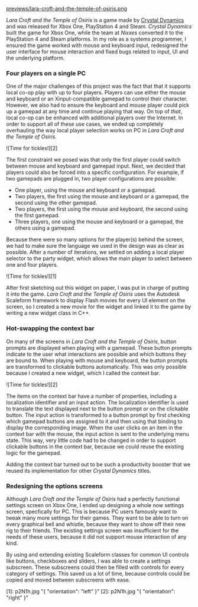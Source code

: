 [previews/lara-croft-and-the-temple-of-osiris.png](yt://a4iiWCaI32g)

_Lara Croft and the Temple of Osiris_ is a game made by [Crystal Dynamics](http://www.crystaldynamics.com) and was released for Xbox One, PlayStation 4 and Steam. _Crystal Dynamics_ built the game for Xbox One, while the team at _Nixxes_ converted it to the PlayStation 4 and Steam platforms. In my role as a systems programmer, I ensured the game worked with mouse and keyboard input, redesigned the user interface for mouse interaction and fixed bugs related to input, UI and the underlying platform.

### Four players on a single PC ###

One of the major challenges of this project was the fact that that it supports local co-op play with up to four players. Players can use either the mouse and keyboard or an Xinput-compatible gamepad to control their character. However, we also had to ensure the keyboard and mouse player could pick up a gamepad at any time and continue playing that way. On top of _that_, local co-op can be enhanced with additional players over the Internet. In order to support all of these use cases, we ended up completely overhauling the way local player selection works on PC in _Lara Croft and the Temple of Osiris_.

![Time for tickles!][2]

The first constraint we posed was that only the first player could switch between mouse and keyboard and gamepad input. Next, we decided that players could also be forced into a specific configuration. For example, if two gamepads are plugged in, two player configurations are possible:

* One player, using the mouse and keyboard or a gamepad.
* Two players, the first using the mouse and keyboard or a gamepad, the second using the other gamepad.
* Two players, the first using the mouse and keyboard, the second using the first gamepad.
* Three players, one using the mouse and keyboard or a gamepad, the others using a gamepad.

Because there were so many options for the player(s) behind the screen, we had to make sure the language we used in the design was as clear as possible. After a number of iterations, we settled on adding a local player selector to the party widget, which allows the main player to select between one and four players.

![Time for tickles!][1]

After first sketching out this widget on paper, I was put in charge of putting it into the game. _Lara Croft and the Temple of Osiris_ uses the Autodesk Scaleform framework to display Flash movies for every UI element on the screen, so I created a new movie for the widget and linked it to the game by writing a new widget class in C++.

### Hot-swapping the context bar ###

On many of the screens in _Lara Croft and the Temple of Osiris_, button prompts are displayed when playing with a gamepad. These button prompts indicate to the user what interactions are possible and which buttons they are bound to. When playing with mouse and keyboard, the button prompts are transformed to clickable buttons automatically. This was only possible because I created a new widget, which I called the context bar.

![Time for tickles!][2]

The items on the context bar have a number of properties, including a localization identifier and an input action. The localization identifier is used to translate the text displayed next to the button prompt or on the clickable button. The input action is transformed to a button prompt by first checking which gamepad buttons are assigned to it and then using that binding to display the corresponding image. When the user clicks on an item in the context bar with the mouse, the input action is sent to the underlying menu state. This way, very little code had to be changed in order to support clickable buttons in the context bar, because we could reuse the existing logic for the gamepad.

Adding the context bar turned out to be such a productivity booster that we reused its implementation for other _Crystal Dynamics_ titles.

### Redesigning the options screens ###

Although _Lara Croft and the Temple of Osiris_ had a perfectly functional settings screen on Xbox One, I ended up designing a whole now settings screen, specfically for PC. This is because PC users famously want to tweak many more settings for their games. They want to be able to turn on every graphical bell and whistle, because they want to show off their new rig to their friends. The existing settings screen was insufficient for the needs of these users, because it did not support mouse interaction of any kind.

By using and extending existing Scaleform classes for common UI controls like buttons, checkboxes and sliders, I was able to create a settings subscreen. These subscreens could then be filled with controls for every category of settings. This saved us a lot of time, because controls could be copied and moved between subscreens with ease.

[1]: p2N1h.jpg "{ "orientation": "left" }"
[2]: p2N1h.jpg "{ "orientation": "right" }"